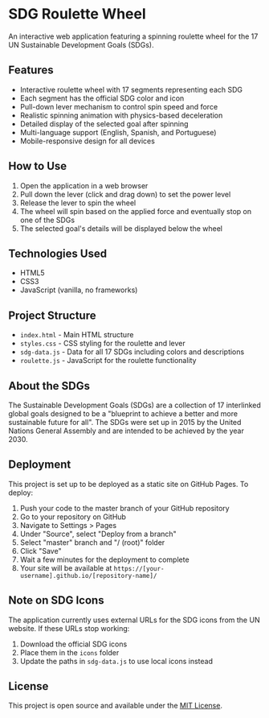 # SDG Roulette Wheel

An interactive web application featuring a spinning roulette wheel for the 17 UN Sustainable Development Goals (SDGs).

## Features

- Interactive roulette wheel with 17 segments representing each SDG
- Each segment has the official SDG color and icon
- Pull-down lever mechanism to control spin speed and force
- Realistic spinning animation with physics-based deceleration
- Detailed display of the selected goal after spinning
- Multi-language support (English, Spanish, and Portuguese)
- Mobile-responsive design for all devices

## How to Use

1. Open the application in a web browser
2. Pull down the lever (click and drag down) to set the power level
3. Release the lever to spin the wheel
4. The wheel will spin based on the applied force and eventually stop on one of the SDGs
5. The selected goal's details will be displayed below the wheel

## Technologies Used

- HTML5
- CSS3
- JavaScript (vanilla, no frameworks)

## Project Structure

- `index.html` - Main HTML structure
- `styles.css` - CSS styling for the roulette and lever
- `sdg-data.js` - Data for all 17 SDGs including colors and descriptions
- `roulette.js` - JavaScript for the roulette functionality

## About the SDGs

The Sustainable Development Goals (SDGs) are a collection of 17 interlinked global goals designed to be a "blueprint to achieve a better and more sustainable future for all". The SDGs were set up in 2015 by the United Nations General Assembly and are intended to be achieved by the year 2030.

## Deployment

This project is set up to be deployed as a static site on GitHub Pages. To deploy:

1. Push your code to the master branch of your GitHub repository
2. Go to your repository on GitHub
3. Navigate to Settings > Pages
4. Under "Source", select "Deploy from a branch"
5. Select "master" branch and "/ (root)" folder
6. Click "Save"
7. Wait a few minutes for the deployment to complete
8. Your site will be available at `https://[your-username].github.io/[repository-name]/`

## Note on SDG Icons

The application currently uses external URLs for the SDG icons from the UN website. If these URLs stop working:

1. Download the official SDG icons
2. Place them in the `icons` folder
3. Update the paths in `sdg-data.js` to use local icons instead

## License

This project is open source and available under the [MIT License](LICENSE).
